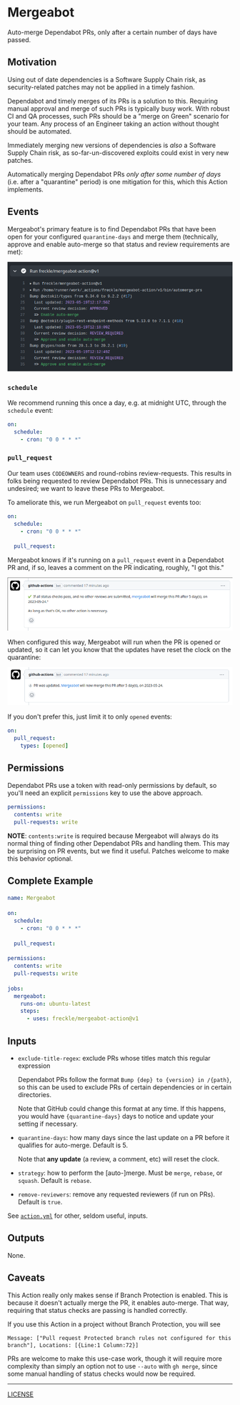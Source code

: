 # Mergeabot

Auto-merge Dependabot PRs, only after a certain number of days have passed.

## Motivation

Using out of date dependencies is a Software Supply Chain risk, as
security-related patches may not be applied in a timely fashion.

Dependabot and timely merges of its PRs is a solution to this. Requiring manual
approval and merge of such PRs is typically busy work. With robust CI and QA
processes, such PRs should be a "merge on Green" scenario for your team. Any
process of an Engineer taking an action without thought should be automated.

Immediately merging new versions of dependencies is _also_ a Software Supply
Chain risk, as so-far-un-discovered exploits could exist in very new patches.

Automatically merging Dependabot PRs _only after some number of days_ (i.e.
after a "quarantine" period) is one mitigation for this, which this Action
implements.

## Events

Mergeabot's primary feature is to find Dependabot PRs that have been open for
your configured `quarantine-days` and merge them (technically, approve and
enable auto-merge so that status and review requirements are met):

![Mergeabot example](./screenshots/example.png)

### `schedule`

We recommend running this once a day, e.g. at midnight UTC, through the
`schedule` event:

```yaml
on:
  schedule:
    - cron: "0 0 * * *"
```

### `pull_request`

Our team uses `CODEOWNERS` and round-robins review-requests. This results in
folks being requested to review Dependabot PRs. This is unnecessary and
undesired; we want to leave these PRs to Mergeabot.

To ameliorate this, we run Mergeabot on `pull_request` events too:

```yaml
on:
  schedule:
    - cron: "0 0 * * *"

  pull_request:
```

Mergeabot knows if it's running on a `pull_request` event in a Dependabot PR
and, if so, leaves a comment on the PR indicating, roughly, "I got this."

![Mergeabot comment on opened event](./screenshots/opened-comment.png)

When configured this way, Mergeabot will run when the PR is opened or updated,
so it can let you know that the updates have reset the clock on the quarantine:

![Mergeabot comment on synchronized event](./screenshots/synchronized-comment.png)

If you don't prefer this, just limit it to only `opened` events:

```yaml
on:
  pull_request:
    types: [opened]
```

## Permissions

Dependabot PRs use a token with read-only permissions by default, so you'll need
an explicit `permissions` key to use the above approach.

```yaml
permissions:
  contents: write
  pull-requests: write
```

**NOTE**: `contents:write` is required because Mergeabot will always do its
normal thing of finding other Dependabot PRs and handling them. This may be
surprising on PR events, but we find it useful. Patches welcome to make this
behavior optional.

## Complete Example

```yaml
name: Mergeabot

on:
  schedule:
    - cron: "0 0 * * *"

  pull_request:

permissions:
  contents: write
  pull-requests: write

jobs:
  mergeabot:
    runs-on: ubuntu-latest
    steps:
      - uses: freckle/mergeabot-action@v1
```

## Inputs

- `exclude-title-regex`: exclude PRs whose titles match this regular expression

  Dependabot PRs follow the format `Bump {dep} to {version} in /{path}`, so this
  can be used to exclude PRs of certain dependencies or in certain directories.

  Note that GitHub could change this format at any time. If this happens, you
  would have `{quarantine-days}` days to notice and update your setting if
  necessary.

- `quarantine-days`: how many days since the last update on a PR before it
  qualifies for auto-merge. Default is 5.

  Note that **any update** (a review, a comment, etc) will reset the clock.

- `strategy`: how to perform the [auto-]merge. Must be `merge`, `rebase`, or
  `squash`. Default is `rebase`.
  
- `remove-reviewers`: remove any requested reviewers (if run on PRs). Default
  is `true`.

See [`action.yml`](./action.yml) for other, seldom useful, inputs.

## Outputs

None.

## Caveats

This Action really only makes sense if Branch Protection is enabled. This is
because it doesn't actually merge the PR, it enables auto-merge. That way,
requiring that status checks are passing is handled correctly.

If you use this Action in a project without Branch Protection, you will see

```
Message: ["Pull request Protected branch rules not configured for this branch"], Locations: [{Line:1 Column:72}]
```

PRs are welcome to make this use-case work, though it will require more
complexity than simply an option not to use `--auto` with `gh merge`, since some
manual handling of status checks would now be required.

---

[LICENSE](./LICENSE)
